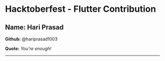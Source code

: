 # Hacktoberfest - Flutter Contribution

## Name: Hari Prasad

**Github:** @hariprasad1003

**Quote:** *You're enough!*

---